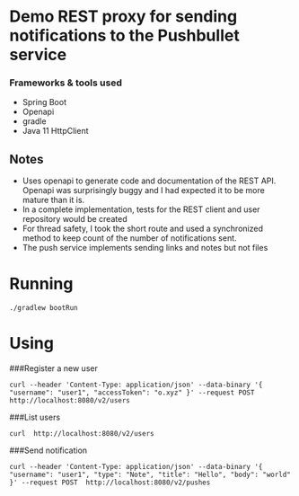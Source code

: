 # Demo REST proxy for sending notifications to the Pushbullet service

### Frameworks & tools used
- Spring Boot
- Openapi
- gradle
- Java 11 HttpClient

## Notes
- Uses openapi to generate code and documentation of the REST API. Openapi was surprisingly buggy and I had expected it to be more mature than it is.
- In a complete implementation, tests for the REST client and user repository would be created
- For thread safety, I took the short route and used a synchronized method to keep count of the number of notifications sent.
- The push service implements sending links and notes but not files


# Running

```
./gradlew bootRun
```

# Using
###Register a new user
```
curl --header 'Content-Type: application/json' --data-binary '{ "username": "user1", "accessToken": "o.xyz" }' --request POST  http://localhost:8080/v2/users
```

###List users
```
curl  http://localhost:8080/v2/users
```

###Send notification
```
curl --header 'Content-Type: application/json' --data-binary '{ "username": "user1", "type": "Note", "title": "Hello", "body": "world" }' --request POST  http://localhost:8080/v2/pushes
```